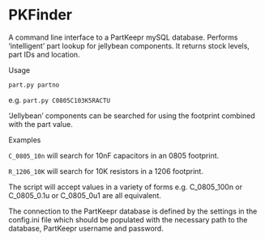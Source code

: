 # PKFinder

A command line interface to a PartKeepr mySQL database. Performs ‘intelligent’ part lookup for jellybean components. It returns stock levels, part IDs and location.

Usage

```part.py partno```

e.g. ```part.py C0805C103K5RACTU```

‘Jellybean’ components can be searched for using the footprint combined with the part value.

Examples

```C_0805_10n``` will search for 10nF capacitors in an 0805 footprint.

```R_1206_10K``` will search for 10K resistors in a 1206 footprint.

The script will accept values in a variety of forms e.g. C_0805_100n or C_0805_0.1u or C_0805_0u1 are all equivalent.

The connection to the PartKeepr database is defined by the settings in the config.ini file which should be populated with the necessary path to the database, PartKeepr username and password.

